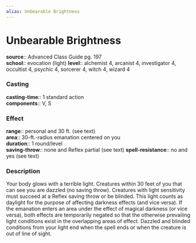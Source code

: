 ```yaml
---
alias: Unbearable Brightness
---
```


# Unbearable Brightness 

**source**:: Advanced Class Guide pg. 197  
**school**:: evocation (light)
**level**:: alchemist 4, arcanist 4, investigator 4, occultist 4, psychic 4, sorcerer 4, witch 4, wizard 4

### Casting 

**casting-time**:: 1 standard action  
**components**:: V, S

### Effect 

**range**:: personal and 30 ft. (see text)  
**area**:: 30-ft.-radius emanation centered on you  
**duration**:: 1 round/level  
**saving-throw**:: none and Reflex partial (see text)
**spell-resistance**:: no and yes (see text)

### Description 

Your body glows with a terrible light. Creatures within 30 feet of you that can see you are dazzled (no saving throw). Creatures with light sensitivity must succeed at a Reflex saving throw or be blinded. This light counts as daylight for the purpose of affecting darkness effects (and vice versa). If the emanation enters an area under the effect of magical darkness (or vice versa), both effects are temporarily negated so that the otherwise prevailing light conditions exist in the overlapping areas of effect. Dazzled and blinded conditions from your light end when the spell ends or when the creature is out of line of sight.
